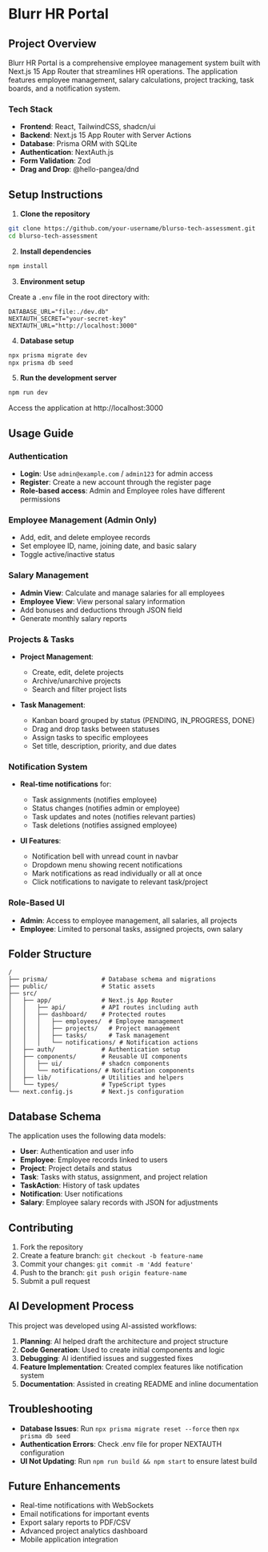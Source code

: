# Blurr HR Portal

## Project Overview

Blurr HR Portal is a comprehensive employee management system built with Next.js 15 App Router that streamlines HR operations. The application features employee management, salary calculations, project tracking, task boards, and a notification system.

### Tech Stack

- **Frontend**: React, TailwindCSS, shadcn/ui
- **Backend**: Next.js 15 App Router with Server Actions
- **Database**: Prisma ORM with SQLite
- **Authentication**: NextAuth.js
- **Form Validation**: Zod
- **Drag and Drop**: @hello-pangea/dnd

## Setup Instructions

1. **Clone the repository**

```bash
git clone https://github.com/your-username/blurso-tech-assessment.git
cd blurso-tech-assessment
```

2. **Install dependencies**

```bash
npm install
```

3. **Environment setup**

Create a `.env` file in the root directory with:

```
DATABASE_URL="file:./dev.db"
NEXTAUTH_SECRET="your-secret-key"
NEXTAUTH_URL="http://localhost:3000"
```

4. **Database setup**

```bash
npx prisma migrate dev
npx prisma db seed
```

5. **Run the development server**

```bash
npm run dev
```

Access the application at http://localhost:3000

## Usage Guide

### Authentication

- **Login**: Use `admin@example.com` / `admin123` for admin access
- **Register**: Create a new account through the register page
- **Role-based access**: Admin and Employee roles have different permissions

### Employee Management (Admin Only)

- Add, edit, and delete employee records
- Set employee ID, name, joining date, and basic salary
- Toggle active/inactive status

### Salary Management

- **Admin View**: Calculate and manage salaries for all employees
- **Employee View**: View personal salary information
- Add bonuses and deductions through JSON field
- Generate monthly salary reports

### Projects & Tasks

- **Project Management**:

  - Create, edit, delete projects
  - Archive/unarchive projects
  - Search and filter project lists

- **Task Management**:
  - Kanban board grouped by status (PENDING, IN_PROGRESS, DONE)
  - Drag and drop tasks between statuses
  - Assign tasks to specific employees
  - Set title, description, priority, and due dates

### Notification System

- **Real-time notifications** for:

  - Task assignments (notifies employee)
  - Status changes (notifies admin or employee)
  - Task updates and notes (notifies relevant parties)
  - Task deletions (notifies assigned employee)

- **UI Features**:
  - Notification bell with unread count in navbar
  - Dropdown menu showing recent notifications
  - Mark notifications as read individually or all at once
  - Click notifications to navigate to relevant task/project

### Role-Based UI

- **Admin**: Access to employee management, all salaries, all projects
- **Employee**: Limited to personal tasks, assigned projects, own salary

## Folder Structure

```
/
├── prisma/               # Database schema and migrations
├── public/               # Static assets
├── src/
│   ├── app/              # Next.js App Router
│   │   ├── api/          # API routes including auth
│   │   ├── dashboard/    # Protected routes
│   │   │   ├── employees/  # Employee management
│   │   │   ├── projects/   # Project management
│   │   │   ├── tasks/      # Task management
│   │   │   └── notifications/ # Notification actions
│   ├── auth/             # Authentication setup
│   ├── components/       # Reusable UI components
│   │   ├── ui/           # shadcn components
│   │   └── notifications/ # Notification components
│   ├── lib/              # Utilities and helpers
│   └── types/            # TypeScript types
└── next.config.js        # Next.js configuration
```

## Database Schema

The application uses the following data models:

- **User**: Authentication and user info
- **Employee**: Employee records linked to users
- **Project**: Project details and status
- **Task**: Tasks with status, assignment, and project relation
- **TaskAction**: History of task updates
- **Notification**: User notifications
- **Salary**: Employee salary records with JSON for adjustments

## Contributing

1. Fork the repository
2. Create a feature branch: `git checkout -b feature-name`
3. Commit your changes: `git commit -m 'Add feature'`
4. Push to the branch: `git push origin feature-name`
5. Submit a pull request

## AI Development Process

This project was developed using AI-assisted workflows:

1. **Planning**: AI helped draft the architecture and project structure
2. **Code Generation**: Used to create initial components and logic
3. **Debugging**: AI identified issues and suggested fixes
4. **Feature Implementation**: Created complex features like notification system
5. **Documentation**: Assisted in creating README and inline documentation

## Troubleshooting

- **Database Issues**: Run `npx prisma migrate reset --force` then `npx prisma db seed`
- **Authentication Errors**: Check .env file for proper NEXTAUTH configuration
- **UI Not Updating**: Run `npm run build && npm start` to ensure latest build

## Future Enhancements

- Real-time notifications with WebSockets
- Email notifications for important events
- Export salary reports to PDF/CSV
- Advanced project analytics dashboard
- Mobile application integration

